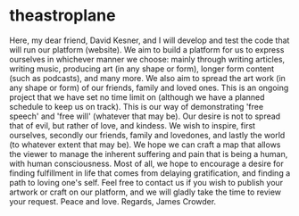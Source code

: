 # theastroplane
Here, my dear friend, David Kesner, and I will develop and test the code that will run our platform (website).
We aim to build a platform for us to express ourselves in whichever manner we choose: mainly through writing articles, writing music,
producing art (in any shape or form), longer form content (such as podcasts), and many more.
We also aim to spread the art work (in any shape or form) of our friends, family and loved ones.
This is an ongoing project that we have set no time limit on (although we have a planned schedule to keep us on track).
This is our way of demonstrating 'free speech' and 'free will' (whatever that may be).
Our desire is not to spread that of evil, but rather of love, and kindess.
We wish to inspire, first ourselves, secondly our friends, family and lovedones, and lastly the world (to whatever extent that may be).
We hope we can craft a map that allows the viewer to manage the inherent suffering and pain that is being a human, with human consciousness.
Most of all, we hope to encourage a desire for finding fulfillment in life that comes from delaying gratification, and finding a path to loving one's self.
Feel free to contact us if you wish to publish your artwork or craft on our platform, and we will gladly take the time to review your request.
Peace and love.
Regards, James Crowder.
